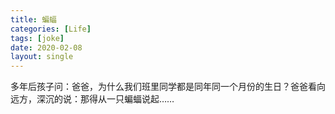 ```yaml
---
title: 蝙蝠
categories: [Life]
tags: [joke]
date: 2020-02-08
layout: single
---
```


多年后孩子问：爸爸，为什么我们班里同学都是同年同一个月份的生日？爸爸看向远方，深沉的说：那得从一只蝙蝠说起……
